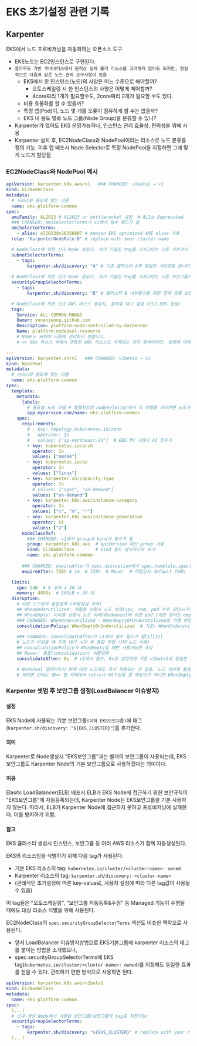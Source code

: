 # EKS 초기설정 관련 기록

## Karpenter

EKS에서 노드 프로비저닝을 자동화하는 오픈소스 도구

- EKS노드는 EC2인스턴스로 구현된다.
- `클라우드 기반 쿠버네티스에서 원칙상 실제 물리 리소스를 고려하지 않아도 되지만, 현실적으로 다음과 같은 노드 관리 요구사항이 있음`
  - EKS에서 한 인스턴스(노드)의 사양은 어느 수준으로 해야할까?
    - 오토스케일링 시 한 인스턴스의 사양은 어떻게 제어할까?
    - 4core짜리 1개가 필요할수도, 2core짜리 2개가 필요할 수도 있다.
  - 비용 효율화를 할 수 있을까?
  - 특정 앱(Pod)이, 노드 몇 개를 오롯이 점유하게 할 수는 없을까?
  - EKS 내 용도 별로 노드 그룹(Node Group)을 분류할 수 있나?
- Karpenter가 없어도 EKS 운영가능하나, 인스턴스 관리 효율성, 편의성을 위해 사용
- Karpenter 설치 후, EC2NodeClass와 NodePool이라는 리소스로 노드 분류를 정의 가능. 이후 앱 배포시 Node Selector로 특정 NodePool을 지정하면 그에 맞게 노드가 할당됨

### EC2NodeClass와 NodePool 예시

```yaml
apiVersion: karpenter.k8s.aws/v1   ### CHANGED: v1beta1 → v1
kind: EC2NodeClass
metadata:
  # 서비스와 용도에 맞는 이름
  name: eks-platform-common
spec:
  amiFamily: AL2023 # AL2023 or bottlerocket 권장  # AL2는 Deprecated 
  ### CHANGED: amiSelectorTerms가 v1에서 필수 필드가 됨
  amiSelectorTerms:
    - alias: al2023@v20250807 # Amazon EKS optimized AMI alias 사용
  role: "KarpenterNodeRole-B" # replace with your cluster name

  # NodeClass에 의한 신규 Node 생성시, 여기 기술된 tag를 가지고있는 기존 서브넷이 신규Node에 등록된다.
  subnetSelectorTerms:
    - tags:
        karpenter.sh/discovery: "A" # 기존 클러스터 A와 동일한 서브넷을 씁니다.
  
  # NodeClass에 의한 신규 Node 생성시, 여기 기술된 tag를 가지고있는 기존 보안그룹이 신규Node에 등록된다.
  securityGroupSelectorTerms:
    - tags:
        karpenter.sh/discovery: "B" # 클러스터 B 내부통신을 위한 전체 공통 보안 그룹을 가리킵니다.

  # NodeClass에 의한 신규 AWS 리소스 생성시, 첨부할 태그 설정 (EC2,EBS 등등)
  tags:
    Service: ALL-COMMON-RNDAI
    Owner: yunanjeong.github.com
    Description: platform-node-controlled-by-karpenter
    Name: platform-nodepool-resource
    # Name도 써줘야 나중에 관리하기 편합니다.
    # => K8s 리소스 삭제시 연동된 AWS 리소스도 삭제되는 것이 정석이지만, 설정에 따라 삭제되지 않고 미사용 AWS리소스가 지저분하게 남는 경우가 종종 있습니다.

---
apiVersion: karpenter.sh/v1   ### CHANGED: v1beta1 → v1
kind: NodePool
metadata:
  # 서비스와 용도에 맞는 이름
  name: eks-platform-common
spec:
  template:
    metadata:
      labels:
        # 용도별 노드 라벨 # 헬름차트의 nodeSelector에서 이 라벨을 가리키면 노드가 자동 생성 및 스케일링됨.
        app.myservice.com/name: eks-platform-common
    spec:
      requirements:
        # - key: topology.kubernetes.io/zone
        #   operator: In
        #   values: ["ap-northeast-2d"]  # EBS PV 사용시 AZ 맞추기
        - key: kubernetes.io/arch
          operator: In
          values: ["amd64"]
        - key: kubernetes.io/os
          operator: In
          values: ["linux"]
        - key: karpenter.sh/capacity-type
          operator: In
          # values: ["spot", "on-demand"]
          values: ["on-demand"]
        - key: karpenter.k8s.aws/instance-category
          operator: In
          values: ["c", "m", "r"]
        - key: karpenter.k8s.aws/instance-generation
          operator: Gt
          values: ["2"]
      nodeClassRef:
        ### CHANGED: v1에서 group과 kind가 필수가 됨
        group: karpenter.k8s.aws  # apiVersion 대신 group 사용
        kind: EC2NodeClass        # kind 필드 명시적으로 추가
        name: eks-platform-common
      
      ### CHANGED: expireAfter가 spec.disruption에서 spec.template.spec으로 이동
      expireAfter: 720h # 1m  # 720h  # Never  # 미할당시 default 720h

  limits:
    cpu: 240  # 8 코어 x 30 대
    memory: 480Gi  # 16GiB x 30 대
  disruption:
    # 다른 노드와의 통합정책 (비용절감 목적)
    ## WhenUnderutilized: 저활용 상황시 노드 삭제(cpu, ram, pod 수로 판단=>커스텀 불가https://github.com/kubernetes-sigs/karpenter/issues/735)
    ## WhenEmpty: 미사용 상황시 노드 삭제(daemonset에 의한 pod 1개만 있어도 empty가 아님)
    ### CHANGED: WhenUnderutilized → WhenEmptyOrUnderutilized로 이름 변경
    consolidationPolicy: WhenEmptyOrUnderutilized  # 기존: WhenUnderutilized
    
    ### CHANGED: consolidateAfter가 v1에서 필수 필드가 됨[1][31]
    # 노드가 비었을 때 지정 대기 시간 후 통합 작업 시작(노드 삭제)
    ## consolidationPolicy가 WhenEmpty일 때만 사용가능한 속성
    ## Never: 통합(consolidation) 비활성화
    consolidateAfter: 0s  # v1에서 필수, 0s로 설정하면 기존 v1beta1과 동일한 동작

    # NodePool 업데이트시 현재 대상 노드에도 즉시 적용되는 것 같음. 노드 재부팅 불필요
    # 꺼지면 안되는 앱=> 앱 자체에서 retry나 HA구성을 잘 해놓던가 아니면 WhenEmpty에 consolidateAfter와 expireAfter를 Never로 설정해야 함
```

### Karpenter 셋업 후 보안그룹 설정(LoadBalancer 이슈방지)

#### 설정

EKS Node에 사용되는 기본 보안그룹`(이하 EKS보안그룹)`에 태그(`karpenter.sh/discovery: "${EKS_CLUSTER}"`)를 추가한다.

#### 의미

Karpenter로 Node생성시 "EKS보안그룹"과는 별개의 보안그룹이 사용되는데, EKS보안그룹도 Karpenter Node의 기본 보안그룹으로 사용하겠다는 의미이다.

#### 이유

Elasitc LoadBalancer(ELB) 배포시 ELB가 EKS Node에 접근하기 위한 보안규칙이 "EKS보안그룹"에 자동등록되는데, Karpenter Node는 EKS보안그룹을 기본 사용하지 않는다. 따라서, ELB가 Karpenter Node에 접근하지 못하고 프로비저닝에 실패한다. 이를 방지하기 위함.

#### 참고

EKS 클러스터 생성시 인스턴스, 보안그룹 등 여러 AWS 리소스가 함께 자동생성된다.

EKS의 리소스임을 식별하기 위해 다음 tag가 사용된다.

- 기본 EKS 리소스의 tag: `kubernetes.io/cluster/<cluster-name>: owned`
- Karpenter 리소스의 tag: `karpenter.sh/discovery: <cluster-name>`
- (관례적인 초기설정에 따른 key-value로, 사용자 설정에 따라 다른 tag값이 사용될 수 있음)

이 tag들은 "오토스케일링", "보안그룹 자동등록&수정" 등 Managed 기능이 수행될 때에도 대상 리소스 식별을 위해 사용된다.

EC2NodeClass의 `spec.securityGroupSelectorTerms` 섹션도 비슷한 맥락으로 사용된다.

- 앞서 LoadBalancer 이슈방지방법으로 EKS기본그룹에 karpenter 리소스의 태그를 붙이는 방법을 소개했으나,
- spec.securityGroupSelectorTerms에 EKS tag(`kubernetes.io/cluster/<cluster-name>: owned`)를 지정해도 동일한 효과를 얻을 수 있다. 관리하기 편한 방식으로 사용하면 된다.

```yaml
apiVersion: karpenter.k8s.aws/v1beta1
kind: EC2NodeClass
metadata:
  name: eks-platform-common
spec:
  (...)
  # 신규 생성 Node에서 사용될 보안그룹(보안그룹의 tag로 지정가능)
  securityGroupSelectorTerms:
    - tags:
        karpenter.sh/discovery: "${EKS_CLUSTER}" # replace with your cluster name
  (...)
```
